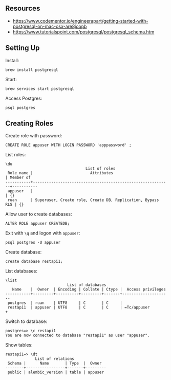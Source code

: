 ## Resources

- https://www.codementor.io/engineerapart/getting-started-with-postgresql-on-mac-osx-are8jcopb
- https://www.tutorialspoint.com/postgresql/postgresql_schema.htm


## Setting Up

Install:

```
brew install postgresql
```

Start:

```
brew services start postgresql
```

Access Postgres:

```
psql postgres
```

## Creating Roles

Create role with password:

```
CREATE ROLE appuser WITH LOGIN PASSWORD 'apppassword' ;
```

List roles:

```
\du
                                   List of roles
 Role name |                         Attributes                         | Member of
-----------+------------------------------------------------------------+-----------
 appuser   |                                                            | {}
 ruan      | Superuser, Create role, Create DB, Replication, Bypass RLS | {}

```

Allow user to create databases:

```
ALTER ROLE appuser CREATEDB;
```

Exit with `\q` and logon with `appuser`:

```
psql postgres -U appuser
```

Create database:

```
create database restapi1;
```

List databases:

```
\list
                           List of databases
   Name    |  Owner  | Encoding | Collate | Ctype |  Access privileges
-----------+---------+----------+---------+-------+---------------------
 postgres  | ruan    | UTF8     | C       | C     |
 restapi1  | appuser | UTF8     | C       | C     | =Tc/appuser        +
 ```
 
 Switch to database:
 
 ```
 postgres=> \c restapi1
 You are now connected to database "restapi1" as user "appuser".
 ```

Show tables:

```
restapi1=> \dt
             List of relations
 Schema |      Name       | Type  |  Owner
--------+-----------------+-------+---------
 public | alembic_version | table | appuser
```
